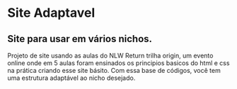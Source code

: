 # Site Adaptavel
<h2>Site para usar em vários nichos.</h2>
<p>Projeto de site usando as aulas do NLW Return trilha origin, um evento online onde em 5 aulas foram ensinados os principios basicos do html e css na prática criando esse site básito. Com essa base de códigos, você tem uma estrutura adaptável ao nicho desejado.</p>
